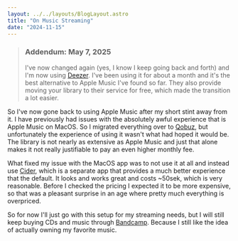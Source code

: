 ```yaml
---
layout: ../../layouts/BlogLayout.astro
title: "On Music Streaming"
date: "2024-11-15"
---
```


> ### Addendum: May 7, 2025
> 
> I've now changed again (yes, I know I keep going back and forth) and I'm now using [Deezer](https://www.deezer.com/). I've been using it for about a month and it's the best alternative to Apple Music I've found so far.
> They also provide moving your library to their service for free, which made the transition a lot easier.


So I've now gone back to using Apple Music after my short stint away from it.
I have previously had issues with the absolutely awful experience that is Apple Music on MacOS.
So I migrated everything over to [Qobuz](https://www.qobuz.com/), but unfortunately the experience of using it wasn't what had hoped it would be.
The library is not nearly as extensive as Apple Music and just that alone makes it not really justifiable to pay an even higher monthly fee.

What fixed my issue with the MacOS app was to not use it at all and instead use [Cider](https://cider.sh/), which is a separate app that provides a much better experience that the default.
It looks and works great and costs ~50sek, which is very reasonable. Before I checked the pricing I expected it to be more expensive, so that was a pleasant surprise in an age where pretty much everything is overpriced.

So for now I'll just go with this setup for my streaming needs, but I will still keep buying CDs and music through [Bandcamp](https://bandcamp.com/).
Because I still like the idea of actually owning my favorite music.
